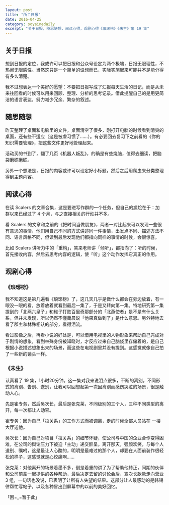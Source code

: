 ```yaml
---
layout: post 
title: "所丫日报"
date: 2016-04-25
category: soyainedaily
excerpt: "关于日报，随思随想，阅读心得，观剧心得《琅琊榜》《未生》第 19 集"
---
```


## 关于日报

想到日报的定位，我或许可以把日报和公众号设定为两个极端，日报无限理性，不热闹无限感性。当然这只是一个简单的设想而已，实际实施起来可能并不是能分得有多么清楚。

我不过想表达一个美好的愿望：不要把日报写成了汇报每天生活的日记，而是从未来往回看的时候可以用来回顾、整理、分析的思考记录。借此提醒自己的是用更简洁的语言表达，努力减少冗余、繁杂的叙述。

## 随思随想

昨天整理了桌面和电脑里的文件，桌面清空了很多，刚打开电脑的时候看到清爽的桌面，还有些不适应（这是被虐习惯了……）。有必要回去复习下之前看的《你的知识需要管理》，把这些文件更好地管理起来。

活动买的书到了，翻了几页《机器人叛乱》，的确是有些烧脑，值得去细读，把脑袋磨砺磨砺。

另外一个想法是，日报的内容或许可以设定好小标题，然后之后用爬虫来分类整理得到主题内容。

## 阅读心得

在读 Scalers 的文章合集，这是要进写作群的一个任务，但自己的尴尬在于：加群以来已经过了 4 个月，与之直接相关的行动并不多。

看 Scalers 的文章和之前的《把时间当做朋友》，两者一对比起来可以发现一些很有意思的事情，他们用自己不同的方式讲述同一件事情，出发点不同、描述方法不同、语言风格不同，但读到最后发现他们都指向同样的事情的时候，会很惊喜。

比如 Scalers 讲听力中的「重构」，笑来老师讲「倾听」，都指向了：听的时候，首先接收内容，然后去思考内容的逻辑，使「听」这个动作发挥它真正的作用。

## 观剧心得

### 《琅琊榜》

我不知道这是第几遍看《琅琊榜》了，这几天几乎是做什么都会在旁边放着，有一眼没一眼的看，放着放着就看到最后一集了，于是又转向第一集。特地研究第一集提到的「北燕六皇子」和稚子打败百里奇那部分的「北燕使者」是不是有什么关系，但并未发现，所以仍然不懂蔺晨说「他果真做到了」是什么意思。另外特地去看了郡主和林殊相认的部分，看得泪流。

看过影像之后，再看小说的好处是，可以借用电视里的人物形象来帮助自己完成对于剧情的想象，看到林殊身份被知晓时，才反应过来自己脑袋里存储着的，是自己根据小说描述想象出来的场景，而这些在电视剧里并没有提到。这感觉就像自己拍了一些新的镜头一样。

### 《未生》

认真看了 19 集，1小时20分钟。这一集对我来说泪点很多，不断的离别，不同形式的离别、告别、送别，让我可以回想起第一次因离别而感伤哭泣的场景，很是触动人心。

先是崔专务，然后吴次长，最后是张克莱，不同级别的三个人，三种不同类型的离开，每一次都让人动容。

崔专务：因为自己「拉关系」的工作方式而被调离，走的时候全部人员站在 一楼大厅送他。

吴次长：因为自己对项目「拉关系」的细节怀疑，使公司与中国的企业合作变得困难，在公司的舆论压力下被迫「主动」递交辞呈。离开那天，强颜欢笑，与每个人道别、嘱咐，这是最让人心酸的，明明是最难过的那个人，却要在人面前装作很轻松的样子，这感觉就是心绞痛啊……

张克莱：对他离开的场景着墨不多，倒是着重的讲了为了帮助他转正，同期的伙伴和公司前辈一起提供的各种帮助，最后决定去留的讨论会后，宣次长款款走向营业 3 组，一句话也没说，已表明了让所有人失望的结果。这部分让人最感动的是韩锡律帮忙写帖子，以及各种冒出到屏幕中的以前的美好回忆。

「困=_=暂于此」
